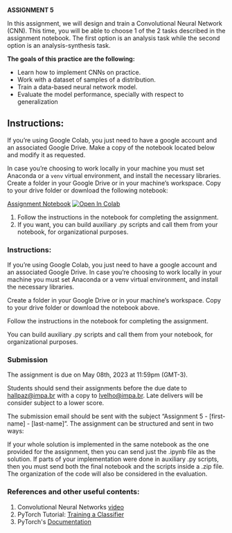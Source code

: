 **ASSIGNMENT 5**

In this assignment, we will design and train a Convolutional Neural Network (CNN). This time, you will be able to choose 1 of the 2 tasks described in the assignment notebook. The first option is an analysis task while the second option is an analysis-synthesis task.

**The goals of this practice are the following:**

* Learn how to implement CNNs on practice.
* Work with a dataset of samples of a distribution.
* Train a data-based neural network model.
* Evaluate the model performance, specially with respect to generalization


## Instructions:
If you’re using Google Colab, you just need to have a google account and an associated Google Drive. Make a copy of the notebook located below and modify it as requested.

In case you’re choosing to work locally in your machine you must set Anaconda or a `venv` virtual environment, and install the necessary libraries. Create a folder in your Google Drive or in your machine’s workspace. Copy to your drive folder or download the following notebook:

[Assignment  Notebook](https://colab.research.google.com/github/hallpaz/3dsystems23/blob/main/assignments/lab5_cnn.ipynb)
<a href="https://colab.research.google.com/github/hallpaz/3dsystems23/blob/main/assignments/lab5_cnn.ipynb" target="_blank"><img src="https://colab.research.google.com/assets/colab-badge.svg" alt="Open In Colab"/></a>

1. Follow the instructions in the notebook for completing the assignment.
2. If you want, you can build auxiliary .py scripts and call them from your notebook, for organizational purposes.

### Instructions:

If you’re using Google Colab, you just need to have a google account and an associated Google Drive. In case you’re choosing to work locally in your machine you must set Anaconda or a venv virtual environment, and install the necessary libraries.

Create a folder in your Google Drive or in your machine’s workspace. Copy to your drive folder or download the notebook above.

Follow the instructions in the notebook for completing the assignment.

You can build auxiliary .py scripts and call them from your notebook, for organizational purposes.

### Submission 

The assignment is due on May 08th, 2023 at 11:59pm (GMT-3).

Students should send their assignments before the due date to hallpaz@impa.br with a copy to lvelho@impa.br. Late delivers will be consider subject to a lower score.

The submission email should be sent with the subject “Assignment 5 - [first-name] - [last-name]”. The assignment can be structured and sent in two ways:

If your whole solution is implemented in the same notebook as the one provided for the assignment, then you can send just the .ipynb file as the solution. If parts of your implementation were done in auxiliary .py scripts, then you must send both the final notebook and the scripts inside a .zip file. The organization of the code will also be considered in the evaluation.

### References and other useful contents:
1. Convolutional Neural Networks [video](https://youtu.be/RzVQ2Gk3IRM)
2. PyTorch Tutorial: [Training a Classifier](https://pytorch.org/tutorials/beginner/blitz/cifar10_tutorial.html)
3. PyTorch's [Documentation](https://pytorch.org/docs/stable/generated/torch.nn.ConvTranspose2d.html)
